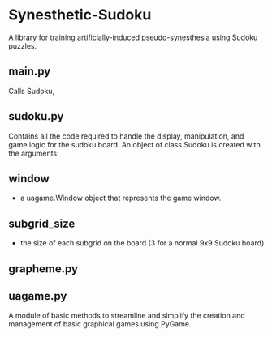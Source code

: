 # Synesthetic-Sudoku
A library for training artificially-induced pseudo-synesthesia using Sudoku puzzles.


## main.py
Calls Sudoku, 

## sudoku.py
Contains all the code required to handle the display, manipulation, and game logic for the sudoku board. 
An object of class Sudoku is created with the arguments: 
  ## window
  - a uagame.Window object that represents the game window.
  ## subgrid_size
  - the size of each subgrid on the board (3 for a normal 9x9 Sudoku board)
  


## grapheme.py


## uagame.py
A module of basic methods to streamline and simplify the creation and management of basic graphical games using PyGame. 
